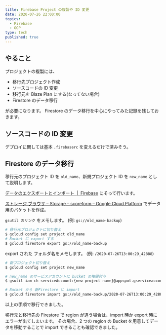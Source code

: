 ```yaml
---
title: Firebase Project の複製や ID 変更
date: 2020-07-26 22:00:00
topics:
  - Firebase
  - GCP
type: tech
published: true
---
```


## やること

プロジェクトの複製には、

- 移行先プロジェクト作成
- ソースコードの ID 変更
- 移行元を Blaze Plan にする(なってない場合)
- Firestore のデータ移行

が必要になります。
Firestore のデータ移行を中心にやってみた記録を残しておきます。

## ソースコードの ID 変更

デプロイに関しては基本 `.firebaserc` を変えるだけで済みそう。

## Firestore のデータ移行

移行元のプロジェクト ID を `old_name`、新規プロジェクト ID を `new_name` として説明します。

[データのエクスポートとインポート  \|  Firebase](https://firebase.google.com/docs/firestore/manage-data/export-import?hl=ja) にそって行います。

[ストレージ ブラウザ – Storage – scoreform – Google Cloud Platform](https://console.cloud.google.com/storage/browser) でデータ用のバケットを作成。

`gsutil のリンク` をメモします。
(例: `gs://old_name-backup`)

```sh
# 移行元プロジェクトに切り替え
$ gcloud config set project old_name
# Bucket に export する
$ gcloud firestore export gs://old_name-backup
```

export された フォルダ名をメモします。
(例: `/2020-07-26T13:00:29_42888`)

```sh
# 新プロジェクト切り替え
$ gcloud config set project new_name

# new_name のサービスアカウントに bucket の権限付与
$ gsutil iam ch serviceAccount:{new project name}@appspot.gserviceaccount.com:admin gs://old_name-backup

# Bucket から 新Firestore に import
$ gcloud firestore import gs://old_name-backup/2020-07-26T13:00:29_42888
```

以上の手順で移行できました。

移行元と移行先の Firestore で region が違う場合は、import 時か export 時にエラーが出てしまいます。
その場合、2 つの region の Bucket を用意してデータを移動することで import できることも確認できました。
